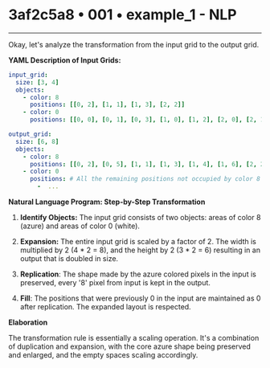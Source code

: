 # 3af2c5a8 • 001 • example_1 - NLP

---
Okay, let's analyze the transformation from the input grid to the output grid.

**YAML Description of Input Grids:**

```yaml
input_grid:
  size: [3, 4]
  objects:
    - color: 8
      positions: [[0, 2], [1, 1], [1, 3], [2, 2]]
    - color: 0
      positions: [[0, 0], [0, 1], [0, 3], [1, 0], [1, 2], [2, 0], [2, 1], [2, 3]]

output_grid:
  size: [6, 8]
  objects:
    - color: 8
      positions: [[0, 2], [0, 5], [1, 1], [1, 3], [1, 4], [1, 6], [2, 2], [2, 5], [3, 2], [3, 5], [4, 1], [4, 3], [4, 4], [4, 6], [5, 2], [5, 5]]
    - color: 0
      positions: # All the remaining positions not occupied by color 8
        -  ...

```

**Natural Language Program: Step-by-Step Transformation**

1.  **Identify Objects:** The input grid consists of two objects: areas of color 8 (azure) and areas of color 0 (white).

2.  **Expansion:** The entire input grid is scaled by a factor of 2. The width is multiplied by 2 (4 * 2 = 8), and the height by 2 (3 * 2 = 6) resulting in an output that is doubled in size.

3. **Replication**: The shape made by the azure colored pixels in the input is preserved, every '8' pixel from input is kept in the output.

4. **Fill**: The positions that were previously 0 in the input are maintained as 0 after replication. The expanded layout is respected.

**Elaboration**

The transformation rule is essentially a scaling operation. It's a combination of duplication and expansion, with the core azure shape being preserved and enlarged, and the empty spaces scaling accordingly.


